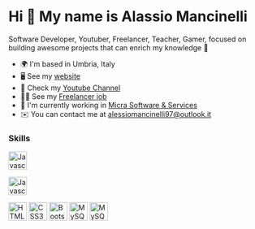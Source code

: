 # Hi 👋 My name is Alassio Mancinelli

Software Developer, Youtuber, Freelancer, Teacher, Gamer, focused on building awesome projects that can enrich my knowledge 🧠

<ul>
  <li>🌍  I'm based in Umbria, Italy</li>
  <li>🖥️  See my <a href="https://alessio-mancinelli-portfolio.herokuapp.com/">website </a></li>
  <li>🎥  Check my <a href="https://youtube.com/channel/UCGI-uTFYv-9QW9kCBMKFbYA">Youtube Channel </a></li>
  <li>👨‍💻  See my <a href="https://www.fiverr.com/raiseku">Freelancer job </a></li>
  <li>🚀  I'm currently working in <a href="https://www.micra.it">Micra Software & Services</a></li>
  <li>✉️  You can contact me at <a href="mailto:alessiomancinelli97@outlook.it">alessiomancinelli97@outlook.it</a></li>
</ul>


<h3>Skills</h3>
<a href="https://developer.mozilla.org/en-US/docs/Web/JavaScript" rel="nofollow"><img src="https://raw.githubusercontent.com/danielcranney/readme-generator/main/public/icons/skills/javascript-colored.svg" width="36" height="36" alt="Javascript" style="max-width: 100%;"></a> 

<a href="https://jquery.com/" rel="nofollow"><img  src="https://cdn.jsdelivr.net/gh/devicons/devicon/icons/jquery/jquery-original.svg" width="36" height="36" alt="Javascript" style="max-width: 100%;"></a> 


<a href="https://developer.mozilla.org/en-US/docs/Glossary/HTML5" rel="nofollow"><img src="https://raw.githubusercontent.com/danielcranney/readme-generator/main/public/icons/skills/html5-colored.svg" width="36" height="36" alt="HTML5" style="max-width: 100%;"></a>
<a href="https://www.w3.org/TR/CSS/#css" rel="nofollow"><img src="https://raw.githubusercontent.com/danielcranney/readme-generator/main/public/icons/skills/css3-colored.svg" width="36" height="36" alt="CSS3" style="max-width: 100%;"></a>
<a href="https://getbootstrap.com/" rel="nofollow"><img src="https://raw.githubusercontent.com/danielcranney/readme-generator/main/public/icons/skills/bootstrap-colored.svg" width="36" height="36" alt="Bootstrap" style="max-width: 100%;"></a>
<a href="https://www.mysql.com/" rel="nofollow"><img src="https://raw.githubusercontent.com/danielcranney/readme-generator/main/public/icons/skills/mysql-colored.svg" width="36" height="36" alt="MySQL" style="max-width: 100%;"></a>
<a href="https://www.mysql.com/" rel="nofollow"><img src="https://cdn.jsdelivr.net/gh/devicons/devicon/icons/angularjs/angularjs-original.svg" width="36" height="36" alt="MySQL" style="max-width: 100%;"></a>


